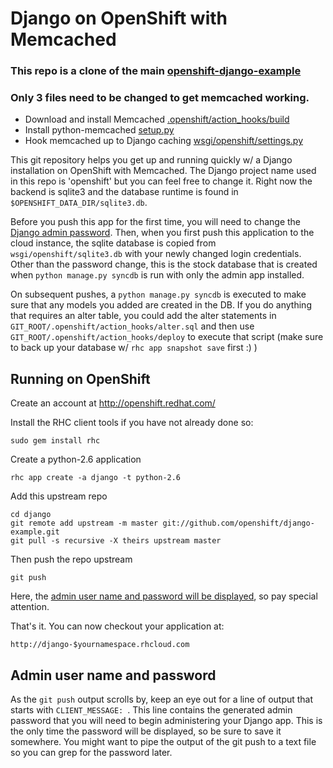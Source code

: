 Django on OpenShift with Memcached
==================================

### This repo is a clone of the main [openshift-django-example](https://github.com/openshift/django-example)
### Only 3 files need to be changed to get memcached working.
+ Download and install Memcached [.openshift/action_hooks/build](https://github.com/iepathos/django-memcached-openshift/blob/master/.openshift/action_hooks/build#L10)
+ Install python-memcached [setup.py](https://github.com/iepathos/django-memcached-openshift/blob/master/setup.py#L12)
+ Hook memcached up to Django caching [wsgi/openshift/settings.py](https://github.com/iepathos/django-memcached-openshift/blob/master/wsgi/openshift/settings.py#L167)

This git repository helps you get up and running quickly w/ a Django
installation on OpenShift with Memcached.  The Django project name 
used in this repo is 'openshift' but you can feel free to change it. Right now the backend is sqlite3 and the database runtime is found in `$OPENSHIFT_DATA_DIR/sqlite3.db`.

Before you push this app for the first time, you will need to change
the [Django admin password](#admin-user-name-and-password).
Then, when you first push this
application to the cloud instance, the sqlite database is copied from
`wsgi/openshift/sqlite3.db` with your newly changed login
credentials. Other than the password change, this is the stock
database that is created when `python manage.py syncdb` is run with
only the admin app installed.

On subsequent pushes, a `python manage.py syncdb` is executed to make
sure that any models you added are created in the DB.  If you do
anything that requires an alter table, you could add the alter
statements in `GIT_ROOT/.openshift/action_hooks/alter.sql` and then use
`GIT_ROOT/.openshift/action_hooks/deploy` to execute that script (make
sure to back up your database w/ `rhc app snapshot save` first :) )


Running on OpenShift
--------------------

Create an account at http://openshift.redhat.com/

Install the RHC client tools if you have not already done so:
    
    sudo gem install rhc

Create a python-2.6 application

    rhc app create -a django -t python-2.6

Add this upstream repo

    cd django
    git remote add upstream -m master git://github.com/openshift/django-example.git
    git pull -s recursive -X theirs upstream master

Then push the repo upstream

    git push

Here, the [admin user name and password will be displayed](#admin-user-name-and-password), so pay
special attention.
	
That's it. You can now checkout your application at:

    http://django-$yournamespace.rhcloud.com

Admin user name and password
----------------------------
As the `git push` output scrolls by, keep an eye out for a
line of output that starts with `CLIENT_MESSAGE: `. This line
contains the generated admin password that you will need to begin
administering your Django app. This is the only time the password
will be displayed, so be sure to save it somewhere. You might want 
to pipe the output of the git push to a text file so you can grep for
the password later.

